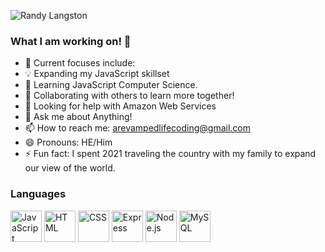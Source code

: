 ![Randy Langston](https://user-images.githubusercontent.com/83686830/137592107-081f8785-c7c1-4200-806b-da665687177b.png)



### What I am working on! 👋


- 🔭 Current focuses include: 
- 💡 Expanding my JavaScript skillset
- 🌱 Learning JavaScript Computer Science.
- 👯 Collaborating with others to learn more together!
- 🤔 Looking for help with Amazon Web Services
- 💬 Ask me about Anything!
- 📫 How to reach me: arevampedlifecoding@gmail.com
- 😄 Pronouns: HE/Him
- ⚡ Fun fact: I spent 2021 traveling the country with my family to expand our view of the world.

### Languages 
<div style="margin: 1em 0;">
  <image src="https://raw.githubusercontent.com/github/explore/80688e429a7d4ef2fca1e82350fe8e3517d3494d/topics/javascript/javascript.png" alt="JavaScript" width="50" />
  <image src="https://raw.githubusercontent.com/github/explore/80688e429a7d4ef2fca1e82350fe8e3517d3494d/topics/html/html.png" alt="HTML" width="50" />
  <image src="https://raw.githubusercontent.com/github/explore/80688e429a7d4ef2fca1e82350fe8e3517d3494d/topics/css/css.png" alt="CSS" width="50" />
  <image src="https://raw.githubusercontent.com/github/explore/80688e429a7d4ef2fca1e82350fe8e3517d3494d/topics/express/express.png" alt="Express" width="50" />
  <image src="https://raw.githubusercontent.com/github/explore/80688e429a7d4ef2fca1e82350fe8e3517d3494d/topics/nodejs/nodejs.png" alt="Node.js" width="50" />
  <image src="https://raw.githubusercontent.com/github/explore/80688e429a7d4ef2fca1e82350fe8e3517d3494d/topics/mysql/mysql.png" alt="MySQL" width="50" />
</div>

